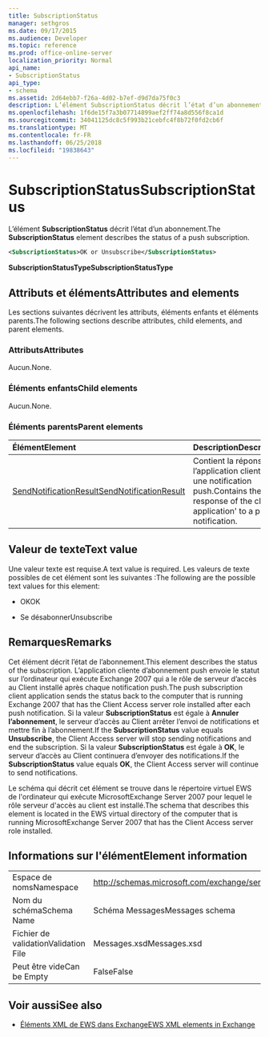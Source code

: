 ```yaml
---
title: SubscriptionStatus
manager: sethgros
ms.date: 09/17/2015
ms.audience: Developer
ms.topic: reference
ms.prod: office-online-server
localization_priority: Normal
api_name:
- SubscriptionStatus
api_type:
- schema
ms.assetid: 2d64ebb7-f26a-4d02-b7ef-d9d7da75f0c3
description: L’élément SubscriptionStatus décrit l’état d’un abonnement.
ms.openlocfilehash: 1f6de15f7a3b07714899aef2ff74a8d556f8ca1d
ms.sourcegitcommit: 34041125dc8c5f993b21cebfc4f8b72f0fd2cb6f
ms.translationtype: MT
ms.contentlocale: fr-FR
ms.lasthandoff: 06/25/2018
ms.locfileid: "19838643"
---
```

# <a name="subscriptionstatus"></a><span data-ttu-id="b5d4b-103">SubscriptionStatus</span><span class="sxs-lookup"><span data-stu-id="b5d4b-103">SubscriptionStatus</span></span>

<span data-ttu-id="b5d4b-104">L’élément **SubscriptionStatus** décrit l’état d’un abonnement.</span><span class="sxs-lookup"><span data-stu-id="b5d4b-104">The **SubscriptionStatus** element describes the status of a push subscription.</span></span> 
  
```xml
<SubscriptionStatus>OK or Unsubscribe</SubscriptionStatus>
```

 <span data-ttu-id="b5d4b-105">**SubscriptionStatusType**</span><span class="sxs-lookup"><span data-stu-id="b5d4b-105">**SubscriptionStatusType**</span></span>
## <a name="attributes-and-elements"></a><span data-ttu-id="b5d4b-106">Attributs et éléments</span><span class="sxs-lookup"><span data-stu-id="b5d4b-106">Attributes and elements</span></span>

<span data-ttu-id="b5d4b-107">Les sections suivantes décrivent les attributs, éléments enfants et éléments parents.</span><span class="sxs-lookup"><span data-stu-id="b5d4b-107">The following sections describe attributes, child elements, and parent elements.</span></span>
  
### <a name="attributes"></a><span data-ttu-id="b5d4b-108">Attributs</span><span class="sxs-lookup"><span data-stu-id="b5d4b-108">Attributes</span></span>

<span data-ttu-id="b5d4b-109">Aucun.</span><span class="sxs-lookup"><span data-stu-id="b5d4b-109">None.</span></span>
  
### <a name="child-elements"></a><span data-ttu-id="b5d4b-110">Éléments enfants</span><span class="sxs-lookup"><span data-stu-id="b5d4b-110">Child elements</span></span>

<span data-ttu-id="b5d4b-111">Aucun.</span><span class="sxs-lookup"><span data-stu-id="b5d4b-111">None.</span></span>
  
### <a name="parent-elements"></a><span data-ttu-id="b5d4b-112">Éléments parents</span><span class="sxs-lookup"><span data-stu-id="b5d4b-112">Parent elements</span></span>

|<span data-ttu-id="b5d4b-113">**Élément**</span><span class="sxs-lookup"><span data-stu-id="b5d4b-113">**Element**</span></span>|<span data-ttu-id="b5d4b-114">**Description**</span><span class="sxs-lookup"><span data-stu-id="b5d4b-114">**Description**</span></span>|
|:-----|:-----|
|[<span data-ttu-id="b5d4b-115">SendNotificationResult</span><span class="sxs-lookup"><span data-stu-id="b5d4b-115">SendNotificationResult</span></span>](sendnotificationresult.md) <br/> |<span data-ttu-id="b5d4b-116">Contient la réponse de l’application cliente » à une notification push.</span><span class="sxs-lookup"><span data-stu-id="b5d4b-116">Contains the response of the client application' to a push notification.</span></span>  <br/> |
   
## <a name="text-value"></a><span data-ttu-id="b5d4b-117">Valeur de texte</span><span class="sxs-lookup"><span data-stu-id="b5d4b-117">Text value</span></span>

<span data-ttu-id="b5d4b-118">Une valeur texte est requise.</span><span class="sxs-lookup"><span data-stu-id="b5d4b-118">A text value is required.</span></span> <span data-ttu-id="b5d4b-119">Les valeurs de texte possibles de cet élément sont les suivantes :</span><span class="sxs-lookup"><span data-stu-id="b5d4b-119">The following are the possible text values for this element:</span></span>
  
- <span data-ttu-id="b5d4b-120">OK</span><span class="sxs-lookup"><span data-stu-id="b5d4b-120">OK</span></span>
    
- <span data-ttu-id="b5d4b-121">Se désabonner</span><span class="sxs-lookup"><span data-stu-id="b5d4b-121">Unsubscribe</span></span>
    
## <a name="remarks"></a><span data-ttu-id="b5d4b-122">Remarques</span><span class="sxs-lookup"><span data-stu-id="b5d4b-122">Remarks</span></span>

<span data-ttu-id="b5d4b-123">Cet élément décrit l’état de l’abonnement.</span><span class="sxs-lookup"><span data-stu-id="b5d4b-123">This element describes the status of the subscription.</span></span> <span data-ttu-id="b5d4b-124">L’application cliente d’abonnement push envoie le statut sur l’ordinateur qui exécute Exchange 2007 qui a le rôle de serveur d’accès au Client installé après chaque notification push.</span><span class="sxs-lookup"><span data-stu-id="b5d4b-124">The push subscription client application sends the status back to the computer that is running Exchange 2007 that has the Client Access server role installed after each push notification.</span></span> <span data-ttu-id="b5d4b-125">Si la valeur **SubscriptionStatus** est égale à **Annuler l’abonnement**, le serveur d’accès au Client arrêter l’envoi de notifications et mettre fin à l’abonnement.</span><span class="sxs-lookup"><span data-stu-id="b5d4b-125">If the **SubscriptionStatus** value equals **Unsubscribe**, the Client Access server will stop sending notifications and end the subscription.</span></span> <span data-ttu-id="b5d4b-126">Si la valeur **SubscriptionStatus** est égale à **OK**, le serveur d’accès au Client continuera d’envoyer des notifications.</span><span class="sxs-lookup"><span data-stu-id="b5d4b-126">If the **SubscriptionStatus** value equals **OK**, the Client Access server will continue to send notifications.</span></span>
  
<span data-ttu-id="b5d4b-127">Le schéma qui décrit cet élément se trouve dans le répertoire virtuel EWS de l'ordinateur qui exécute MicrosoftExchange Server 2007 pour lequel le rôle serveur d'accès au client est installé.</span><span class="sxs-lookup"><span data-stu-id="b5d4b-127">The schema that describes this element is located in the EWS virtual directory of the computer that is running MicrosoftExchange Server 2007 that has the Client Access server role installed.</span></span>
  
## <a name="element-information"></a><span data-ttu-id="b5d4b-128">Informations sur l'élément</span><span class="sxs-lookup"><span data-stu-id="b5d4b-128">Element information</span></span>

|||
|:-----|:-----|
|<span data-ttu-id="b5d4b-129">Espace de noms</span><span class="sxs-lookup"><span data-stu-id="b5d4b-129">Namespace</span></span>  <br/> |http://schemas.microsoft.com/exchange/services/2006/messages  <br/> |
|<span data-ttu-id="b5d4b-130">Nom du schéma</span><span class="sxs-lookup"><span data-stu-id="b5d4b-130">Schema Name</span></span>  <br/> |<span data-ttu-id="b5d4b-131">Schéma Messages</span><span class="sxs-lookup"><span data-stu-id="b5d4b-131">Messages schema</span></span>  <br/> |
|<span data-ttu-id="b5d4b-132">Fichier de validation</span><span class="sxs-lookup"><span data-stu-id="b5d4b-132">Validation File</span></span>  <br/> |<span data-ttu-id="b5d4b-133">Messages.xsd</span><span class="sxs-lookup"><span data-stu-id="b5d4b-133">Messages.xsd</span></span>  <br/> |
|<span data-ttu-id="b5d4b-134">Peut être vide</span><span class="sxs-lookup"><span data-stu-id="b5d4b-134">Can be Empty</span></span>  <br/> |<span data-ttu-id="b5d4b-135">False</span><span class="sxs-lookup"><span data-stu-id="b5d4b-135">False</span></span>  <br/> |
   
## <a name="see-also"></a><span data-ttu-id="b5d4b-136">Voir aussi</span><span class="sxs-lookup"><span data-stu-id="b5d4b-136">See also</span></span>



- [<span data-ttu-id="b5d4b-137">Éléments XML de EWS dans Exchange</span><span class="sxs-lookup"><span data-stu-id="b5d4b-137">EWS XML elements in Exchange</span></span>](ews-xml-elements-in-exchange.md)

